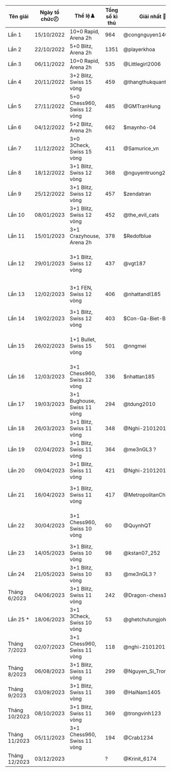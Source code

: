 Tên giải|Ngày tổ chức🕗|Thể lệ♟️|Tổng số kì thủ|Giải nhất 🥇|Giải nhì 🥈|Giải ba🥉|Link giải
---|---|---|---|---|---|---|---
Lần 1|15/10/2022|10+0 Rapid, Arena 2h|964|@congnguyen1406|@Luffy_murom|@hackert38|/arena/th-vua-ly-tt-2171704
Lần 2|22/10/2022|5+0 Blitz, Arena 2h|1351|@playerkhoa|@phongdeptraiqua|@PhanPhucDinh|/arena/th-vua-ly-tt-ln-2-2183785
Lần 3|06/11/2022|10+0 Rapid, Arena 2h|535|@Littlegirl2006|@Mehechanic|@Wibu2k1|/arena/th-vua-ly-tt-ln-th-3-2218000
Lần 4|20/11/2022|3+2 Blitz, Swiss 15 vòng|459|@thangthukquantrong|@phantom00308|@PhuongLmao|/th-vua-ly-tt-ln-4---ngy-nh-gio-vit-nam-2011-3535839
Lần 5|27/11/2022|5+0 Chess960, Swiss 12 vòng|485|@GMTranHung|@vvhung|@PoniMikenco|/th-vua-ly-tt-ln-5-3548920
Lần 6|04/12/2022|5+2 Blitz, Arena 2h|662|$maynho-04|$DTHtiendung2010|$danieltony3555|%tournament/2E6v5uld
Lần 7|11/12/2022|3+0 3Check, Swiss 15 vòng|411|@Samurice_vn|@ShinichiKhoa|@vuquangminhtv|/th-vua-ly-tt-ln-7--3584492
Lần 8|18/12/2022|3+1 Blitz, Swiss 12 vòng|368|@nguyentruong2311|@SparkleDreamer ?|@Cr10-goal|/th-vua-ly-tt-ln-th-8-3618872
Lần 9|25/12/2022|3+1 Blitz, Swiss 12 vòng|457|$zendatran|$CTHNannhhuycv2010|$chess-super|%swiss/9qFzoWXU
Lần 10|08/01/2023|3+1 Blitz, Swiss 12 vòng|452|@the_evil_cats|@Cr10-goal|@GMZQUEst|/siu-gii-th-vua-ly-tt-ln-th-10-3688038
Lần 11|15/01/2023|3+1 Crazyhouse, Arena 2h|378|$Redofblue|$M_DinhHoangViet|$HCMThanhLong2k8|%tournament/0PagYmhJ
Lần 12|29/01/2023|3+1 Blitz, Swiss 12 vòng|437|@vgt187|@NgAnhHuy2010|@M-DinhHoangViet|/cn-mng-l-cn-tt---siu-gii-th-vua-ly-tt-ln-th-12--tungjohn-playing-chess-3719886
Lần 13|12/02/2023|3+1 FEN, Swiss 12 vòng|406|@nhattandl185|@ghetchutungjohn ?|@phuonganximi|/th-vua-ly-tt-ln-th-13--trng--en--tungjohn-playing-chess-3807224
Lần 14|19/02/2023|3+1 Blitz, Swiss 12 vòng|403|$Con-Ga-Biet-Bay|$CTHNannhhuycv2010|$nhattan185|%swiss/wDTxvfMV
Lần 15|26/02/2023|1+1 Bullet, Swiss 15 vòng|501|@nngmei|@boat2009|@nhattandl185|/th-vua-ly-tt-ln-15---chc-mng-clb-t-6000-thnh-vin--tungjohn-playing-chess-3846898
Lần 16|12/03/2023|3+1 Chess960, Swiss 12 vòng|336|$nhattan185|$HduHabinhan2011|$pohlestoff|%swiss/SuLNRcUf
Lần 17|19/03/2023|3+1 Bughouse, Swiss 11 vòng|294|@tdung2010|@ShinichiKhoa|M-DinhHoangViet + GM_TUANKIET_KTTTL|/siu-gii-th-vua-ly-tt-ln-th-17---thng-thua-nh-ng-i-3918891
Lần 18|26/03/2023|3+1 Blitz, Swiss 11 vòng|348|@Nghi-21012012|@Vchhabinhan1234|@GM_TUANKIET_KTTTL ?|/th-vua-ly-tt-ln-th-18--tungjohn-playing-chess-3921659
Lần 19|02/04/2023|3+1 Blitz, Swiss 11 vòng|364|@me3nGL3 ?|@Mehechanic|@nngmei ?|/th-vua-ly-tt-ln-th-19--tungjohn-playing-chess-3935076
Lần 20|09/04/2023|3+1 Blitz, Swiss 11 vòng|421|@Nghi-21012012|@DucNguyen78|@MetropolitanCheckers|/siu-gii-th-vua-ly-tt-ln-th-20-3960496
Lần 21|16/04/2023|3+1 Blitz, Swiss 11 vòng|417|@MetropolitanCheckers|@TranVanManh20061|@M-DinhHoangViet|/siu-gii-th-vua-ly-tt-ln-th-21--tungjohn-playing-chess-3974487
Lần 22|30/04/2023|3+1 Chess960, Swiss 10 vòng|60|@QuynhQT|@Nam_no_pro|@M-DinhHoangViet|/siu-gii-th-vua-ly-tt-ln-th-22---k-nim-48-nm-gii-phng-min-nam-thng-nht-t-nc--3989646
Lần 23|14/05/2023|3+1 Blitz, Swiss 10 vòng|98|@kstan07_252|@QuynhQT|@Dragon-Chess12|/siu-gii-th-vua-ly-tt-ln-th-23-4018289
Lần 24|21/05/2023|3+1 Blitz, Swiss 10 vòng|83|@me3nGL3 ?|@voduy2074|@Lams2010|/siu-gii-th-vua-ly-tt-ln-th-24-4033341
Tháng 6/2023|04/06/2023|3+1 Blitz, Swiss 11 vòng|242|@Dragon-chess12|@Lams2010|@RicacdoMilos|/th-vua-ly-tt-cho-h-thng-6---nm-2023-4059788
Lần 25 *|18/06/2023|3+1 3Check, Swiss 10 vòng|53|@ghetchutungjohn ?|@vinhnguyen2008|@King_of_Chess_0312|/siu-gii-th-vua-ly-tt-ln-th-25---bin-th-ba-ln-chiu-tng-4075955
Tháng 7/2023|02/07/2023|3+1 Chess960, Swiss 11 vòng|118|@nghi-21012012|@RicacdoMilos|@QuynhQT|/th-vua-ly-tt-thng-7-nm-2023-4111726
Tháng 8/2023|06/08/2023|3+1 Blitz, Swiss 11 vòng|299|@Nguyen_Si_Trong_Duc|@NgAnhHuy2010|@ghetchutungjohn|/th-vua-ly-tt-thng-8-nm-2023-4199460
Tháng 9/2023|03/09/2023|3+1 Blitz, Swiss 11 vòng|399|@HaiNam1405|@chorachricon|@Vchhabinhan1234|/th-vua-ly-tt-thng-9-nm-2023-4253176
Tháng 10/2023|08/10/2023|3+1 Blitz, Swiss 11 vòng|369|@trongvinh123|@vupham08|@chikien08|/th-vua-ly-tt-thng-10-nm-2023-4319009
Tháng 11/2023|05/11/2023|3+1 Chess960, Swiss 11 vòng|194|@Crab1234|@Wingstw|@duongnm2407|/th-vua-ly-tt-thng-11-nm-2023-4374307
Tháng 12/2023|03/12/2023||?|@Krinit_6174|@Phamtienduc1|@oliebuonngu|/th-vua-ly-tt-thng-122023-4426328
